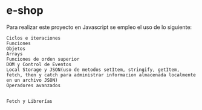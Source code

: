 # e-shop
Para realizar este proyecto en Javascript se empleo el uso de lo siguiente:

    Ciclos e iteraciones
    Funciones
    Objetos
    Arrays
    Funciones de orden superior
    DOM y Control de Eventos
    Local Storage y JSON(uso de metodos setItem, stringify, getItem, fetch, then y catch para administrar informacion almacenada localmente en un archivo JSON)
    Operadores avanzados


    Fetch y Librerías